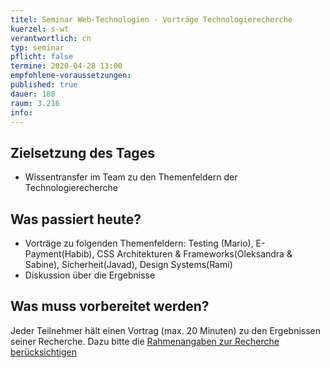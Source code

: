 ```yaml
---
titel: Seminar Web-Technologien - Vorträge Technologierecherche
kuerzel: s-wt
verantwortlich: cn
typ: seminar
pflicht: false
termine: 2020-04-28 13:00
empfohlene-voraussetzungen: 
published: true
dauer: 180
raum: 3.216
info: 
---
```


## Zielsetzung des Tages
- Wissentransfer im Team zu den Themenfeldern der Technologierecherche

## Was passiert heute?
- Vorträge zu folgenden Themenfeldern: Testing (Mario), E-Payment(Habib), CSS Architekturen & Frameworks(Oleksandra & Sabine), Sicherheit(Javad), Design Systems(Rami)
- Diskussion über die Ergebnisse

## Was muss vorbereitet werden?
Jeder Teilnehmer hält einen Vortrag (max. 20 Minuten) zu den Ergebnissen seiner Recherche. Dazu bitte die [Rahmenangaben zur Recherche berücksichtigen](https://github.com/th-koeln/mi-master-wtw/wiki/SS2019:-Technologierecherche-f%C3%BCr-Projekt-Q)


